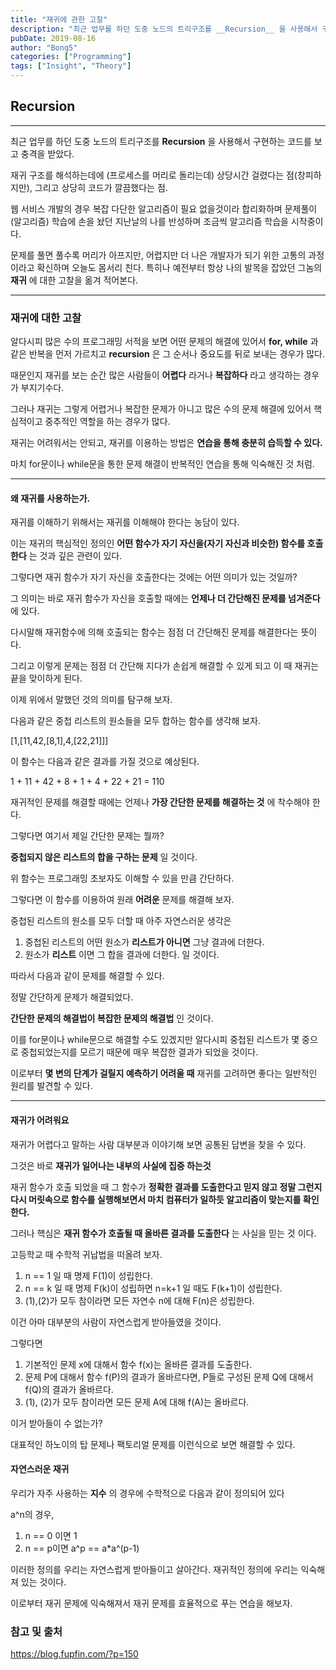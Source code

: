 ```yaml
---
title: "재귀에 관한 고찰"
description: "최근 업무를 하던 도중 노드의 트리구조를 __Recursion__ 을 사용해서 구현하는 코드를 보고 충격을 받았다."
pubDate: 2019-08-16
author: "Bong5"
categories: ["Programming"]
tags: ["Insight", "Theory"]
---
```



## Recursion

---

최근 업무를 하던 도중 노드의 트리구조를 __Recursion__ 을 사용해서 구현하는 코드를 보고 충격을 받았다.

재귀 구조를 해석하는데에 (프로세스를 머리로 돌리는데) 상당시간 걸렸다는 점(창피하지만), 그리고 상당히 코드가 깔끔했다는 점.

웹 서비스 개발의 경우 복잡 다단한 알고리즘이 필요 없을것이라 합리화하며 문제풀이(알고리즘) 학습에 손을 놨던 지난날의 나를 반성하며 조금씩 알고리즘 학습을 시작중이다.

문제를 풀면 풀수록 머리가 아프지만, 어렵지만 더 나은 개발자가 되기 위한 고통의 과정이라고 확신하며 오늘도 몸서리 친다. 특히나 예전부터 항상 나의 발목을 잡았던 그놈의 __재귀__ 에 대한 고찰을 옮겨 적어본다.

---


### 재귀에 대한 고찰

알다시피 많은 수의 프로그래밍 서적을 보면 어떤 문제의 해결에 있어서 __for, while__ 과 같은 반복을 먼저 가르치고 __recursion__ 은 그 순서나 중요도를 뒤로 보내는 경우가 많다.

때문인지 재귀를 보는 순간 많은 사람들이 __어렵다__ 라거나 __복잡하다__ 라고 생각하는 경우가 부지기수다.

그러나 재귀는 그렇게 어렵거나 복잡한 문제가 아니고 많은 수의 문제 해결에 있어서 핵심적이고 중추적인 역할을 하는 경우가 많다.

재귀는 어려워서는 안되고, 재귀를 이용하는 방법은 __연습을 통해 충분히 습득할 수 있다.__

마치 for문이나 while문을 통한 문제 해결이 반복적인 연습을 통해 익숙해진 것 처럼.

---

#### 왜 재귀를 사용하는가.

재귀를 이해하기 위해서는 재귀를 이해해야 한다는 농담이 있다.

이는 재귀의 핵심적인 정의인 __어떤 함수가 자기 자신을(자기 자신과 비슷한) 함수를 호출한다__ 는 것과 깊은 관련이 있다.

그렇다면 재귀 함수가 자기 자신을 호출한다는 것에는 어떤 의미가 있는 것일까?

그 의미는 바로 재귀 함수가 자신을 호출할 때에는 __언제나 더 간단해진 문제를 넘겨준다__ 에 있다.

다시말해 재귀함수에 의해 호출되는 함수는 점점 더 간단해진 문제를 해결한다는 뜻이다.

그리고 이렇게 문제는 점점 더 간단해 지다가 손쉽게 해결할 수 있게 되고 이 때 재귀는 끝을 맞이하게 된다.

이제 위에서 말했던 것의 의미를 탐구해 보자.

다음과 같은 중첩 리스트의 원소들을 모두 합하는 함수를 생각해 보자.

[1,[11,42,[8,1],4,[22,21]]]

이 함수는 다음과 같은 결과를 가질 것으로 예상된다.

1 + 11 + 42 + 8 + 1 + 4 + 22 + 21 = 110

재귀적인 문제를 해결할 때에는 언제나 __가장 간단한 문제를 해결하는 것__ 에 착수해야 한다.

그렇다면 여기서 제일 간단한 문제는 뭘까?

__중첩되지 않은 리스트의 합을 구하는 문제__ 일 것이다.
<script src="https://gist.github.com/BongHoLee/f8084db1bd113ac52257afddfa95b7f2.js"></script>

위 함수는 프로그래밍 초보자도 이해할 수 있을 만큼 간단하다.

그렇다면 이 함수를 이용하여 원래 __어려운__ 문제를 해결해 보자.

중첩된 리스트의 원소를 모두 더할 때 아주 자연스러운 생각은
1. 중첩된 리스트의 어떤 원소가 __리스트가 아니면__ 그냥 결과에 더한다.
2. 원소가 __리스트__ 이면 그 합을 결과에 더한다.
일 것이다.

따라서 다음과 같이 문제를 해결할 수 있다.
<script src="https://gist.github.com/BongHoLee/b3a9fd10f64e8111846152e1426a830f.js"></script>

정말 간단하게 문제가 해결되었다.

__간단한 문제의 해결법이 복잡한 문제의 해결법__ 인 것이다.

이를 for문이나 while문으로 해결할 수도 있겠지만 알다시피 중첩된 리스트가 몇 중으로 중첩되었는지를 모르기 때문에 매우 복잡한 결과가 되었을 것이다.

이로부터 __몇 변의 단계가 걸릴지 예측하기 어려울 때__ 재귀를 고려하면 좋다는 일반적인 원리를 발견할 수 있다.

---

#### 재귀가 어려워요

재귀가 어렵다고 말하는 사람 대부분과 이야기해 보면 공통된 답변을 찾을 수 있다.

그것은 바로 __재귀가 일어나는 내부의 사실에 집중 하는것__

재귀 함수가 호출 되었을 때 그 함수가 __정확한 결과를 도출한다고 믿지 않고 정말 그런지 다시 머릿속으로 함수를 실행해보면서 마치 컴퓨터가 일하듯 알고리즘이 맞는지를 확인한다.__

그러나 핵심은 __재귀 함수가 호출될 때 올바른 결과를 도출한다__ 는 사실을 믿는 것 이다.

고등학교 때 수학적 귀납법을 떠올려 보자.

1. n == 1 일 때 명제 F(1)이 성립한다.
2. n == k 일 때 명제 F(k)이 성립하면 n=k+1 일 때도 F(k+1)이 성립한다.
3. (1),(2)가 모두 참이라면 모든 자연수 n에 대해 F(n)은 성립한다.

이건 아마 대부분의 사람이 자연스럽게 받아들였을 것이다.

그렇다면
1. 기본적인 문제 x에 대해서 함수 f(x)는 올바른 결과를 도출한다.
2. 문제 P에 대해서 함수 f(P)의 결과가 올바르다면, P들로 구성된 문제 Q에 대해서 f(Q)의 결과가 올바르다.
3. (1), (2)가 모두 참이라면 모든 문제 A에 대해 f(A)는 올바르다.

이거 받아들이 수 없는가?

대표적인 하노이의 탑 문제나 팩토리얼 문제를 이런식으로 보면 해결할 수 있다.

#### 자연스러운 재귀

우리가 자주 사용하는 __지수__ 의 경우에 수학적으로 다음과 같이 정의되어 있다

a^n의 경우,
1. n == 0 이면 1
2. n == p이면 a^p == a*a^(p-1)

이러한 정의를 우리는 자연스럽게 받아들이고 살아간다.
재귀적인 정의에 우리는 익숙해져 있는 것이다.

이로부터 재귀 문제에 익숙해져서 재귀 문제를 효율적으로 푸는 연습을 해보자.


### 참고 및 출처
https://blog.fupfin.com/?p=150
